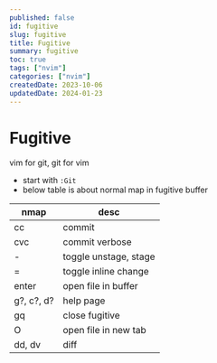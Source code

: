 ```yaml
---
published: false
id: fugitive
slug: fugitive
title: Fugitive
summary: fugitive
toc: true
tags: ["nvim"]
categories: ["nvim"]
createdDate: 2023-10-06
updatedDate: 2024-01-23
---
```


# Fugitive
vim for git, git for vim

- start with `:Git`
- below table is about normal map in fugitive buffer

| nmap       | desc                  |
|------------|-----------------------|
| cc         | commit                |
| cvc        | commit verbose        |
| -          | toggle unstage, stage |
| =          | toggle inline change  |
| enter      | open file in buffer   |
| g?, c?, d? | help page             |
| gq         | close fugitive        |
| O          | open file in new tab  |
| dd, dv     | diff                  |
